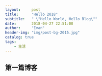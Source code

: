 ```yaml
---
layout:     post
title:      "Hello 2018"
subtitle:   " \"Hello World, Hello Blog\""
date:       2018-04-27 22:51:00
author:     "Evan"
header-img: "img/post-bg-2015.jpg"
catalog: true
tags:
    - 生活
---
```



## 第一篇博客

